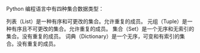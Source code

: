 Python 编程语言中有四种集合数据类型：

列表（List）是一种有序和可更改的集合。允许重复的成员。
元组（Tuple）是一种有序且不可更改的集合。允许重复的成员。
集合（Set）是一个无序和无索引的集合。没有重复的成员。
词典（Dictionary）是一个无序，可变和有索引的集合。没有重复的成员。